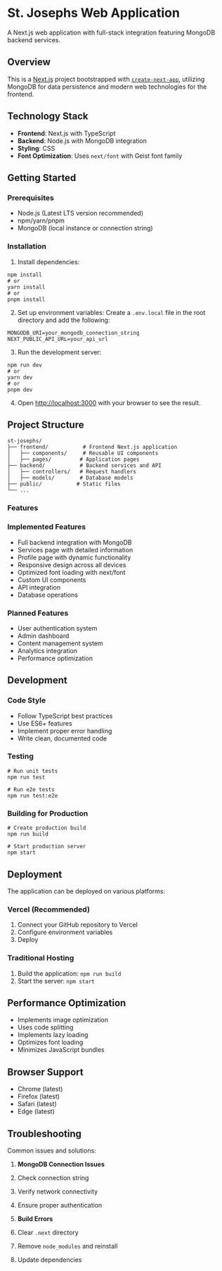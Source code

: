 # St. Josephs Web Application

A Next.js web application with full-stack integration featuring MongoDB backend services.

## Overview

This is a [Next.js](https://nextjs.org/) project bootstrapped with [`create-next-app`](https://github.com/vercel/next.js/tree/canary/packages/create-next-app), utilizing MongoDB for data persistence and modern web technologies for the frontend.

## Technology Stack

- **Frontend**: Next.js with TypeScript
- **Backend**: Node.js with MongoDB integration
- **Styling**: CSS
- **Font Optimization**: Uses `next/font` with Geist font family

## Getting Started

### Prerequisites

- Node.js (Latest LTS version recommended)
- npm/yarn/pnpm
- MongoDB (local instance or connection string)

### Installation

1. Install dependencies:

```shellscript
npm install
# or
yarn install
# or
pnpm install
```


2. Set up environment variables:
Create a `.env.local` file in the root directory and add the following:

```plaintext
MONGODB_URI=your_mongodb_connection_string
NEXT_PUBLIC_API_URL=your_api_url
```

3. Run the development server:

```shellscript
npm run dev
# or
yarn dev
# or
pnpm dev
```


4. Open [http://localhost:3000](http://localhost:3000) with your browser to see the result.


## Project Structure

```plaintext
st-josephs/
├── frontend/           # Frontend Next.js application
│   ├── components/     # Reusable UI components
│   ├── pages/         # Application pages
├── backend/           # Backend services and API
│   ├── controllers/   # Request handlers
│   ├── models/        # Database models
├── public/           # Static files
└── ...
```

### Features

### Implemented Features

- Full backend integration with MongoDB
- Services page with detailed information
- Profile page with dynamic functionality
- Responsive design across all devices
- Optimized font loading with next/font
- Custom UI components
- API integration
- Database operations


### Planned Features

- User authentication system
- Admin dashboard
- Content management system
- Analytics integration
- Performance optimization


## Development

### Code Style

- Follow TypeScript best practices
- Use ES6+ features
- Implement proper error handling
- Write clean, documented code


### Testing

```shellscript
# Run unit tests
npm run test

# Run e2e tests
npm run test:e2e
```

### Building for Production

```shellscript
# Create production build
npm run build

# Start production server
npm start
```

## Deployment

The application can be deployed on various platforms:

### Vercel (Recommended)

1. Connect your GitHub repository to Vercel
2. Configure environment variables
3. Deploy


### Traditional Hosting

1. Build the application: `npm run build`
2. Start the server: `npm start`


## Performance Optimization

- Implements image optimization
- Uses code splitting
- Implements lazy loading
- Optimizes font loading
- Minimizes JavaScript bundles


## Browser Support

- Chrome (latest)
- Firefox (latest)
- Safari (latest)
- Edge (latest)


## Troubleshooting

Common issues and solutions:

1. **MongoDB Connection Issues**

1. Check connection string
2. Verify network connectivity
3. Ensure proper authentication



2. **Build Errors**

1. Clear `.next` directory
2. Remove `node_modules` and reinstall
3. Update dependencies
